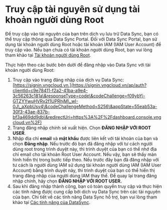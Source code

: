 # Truy cập tài nguyên sử dụng tài khoản người dùng Root

Để truy cập vào tài nguyên của bạn trên dịch vụ lưu trữ Data Sync, bạn có thể truy cập thông qua Data Sync Portal. Đối với Data Sync Portal, bạn sử dụng tài khoản người dùng Root hoặc tài khoản IAM (IAM User Account) để truy cập vào. Nếu bạn chưa có tài khoản người dùng Root, bạn vui lòng tham khảo tại [Tài khoản người dùng Root](https://docs.vngcloud.vn/pages/viewpage.action?pageId=59804313).

Thực hiện theo các bước bên dưới để đăng nhập vào Data Sync với tài khoản người dùng Root:

1. Truy cập vào trang đăng nhập của dịch vụ Data Sync: [https://signin.vngcloud.vn.](https://signin.vngcloud.vn/ap/auth?clientId=c9e78411-f2a2-41ba-a9e4-3c56263c181a\&responseType=code\&codeChallenge=f09ybYi-GTZYYwuHVRv2f1UPRhjM\_wI-0J\_aXpbUsv4\&codeChallengeMethod=S256\&appState=55eab53a-30f3-43ae-837b-bf3a469dd9db\&redirectUri=https%3A%2F%2Fdashboard.console.vngcloud.vn%2F)
2. Trang đăng nhập chính sẽ xuất hiện. Chọn **ĐĂNG NHẬP VỚI ROOT USER**.
3. Nhập địa chỉ **email** và **mật khẩu** được liên kết với tài khoản của bạn và chọn **Đăng nhập**. Nếu trước đó bạn đã đăng nhập với tư cách người dùng root trong trình duyệt này, thì trình duyệt của bạn có thể nhớ địa chỉ email cho tài khoản Root User Account. Nếu vậy, bạn sẽ thấy màn hình hiển thị trong bước tiếp theo. Nếu trước đây bạn đã đăng nhập với tư cách là người dùng IAM sử dụng tài khoản người dùng IAM (IAM User Account) bằng trình duyệt này, thì trình duyệt của bạn có thể hiển thị trang đăng nhập của người dùng IAM thay thế. Để quay lại trang đăng nhập chính, hãy chọn **ĐĂNG NHẬP VỚI ROOT USER.**
4. Sau khi đăng nhập thành công, bạn có toàn quyền truy cập và thực hiện các tính năng được cung cấp bởi dịch vụ Data Sync trên các tài nguyên của bạn. Chi tiết về các tính năng Data Sync hỗ trợ, bạn vui lòng tham khảo tại [Các tính năng của DataSync](https://docs.vngcloud.vn/pages/viewpage.action?pageId=73760892).

